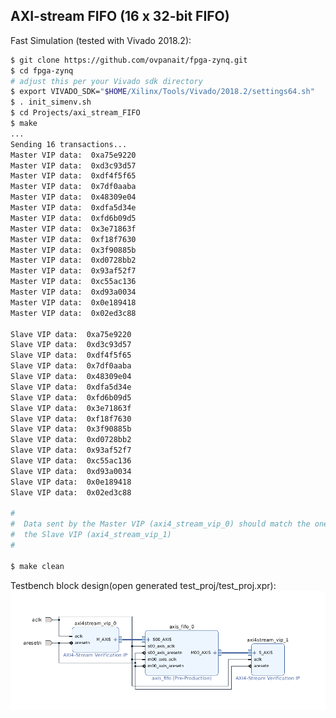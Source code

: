 AXI-stream FIFO (16 x 32-bit FIFO)
----------------------------------

Fast Simulation (tested with Vivado 2018.2):

```sh
$ git clone https://github.com/ovpanait/fpga-zynq.git
$ cd fpga-zynq
# adjust this per your Vivado sdk directory
$ export VIVADO_SDK="$HOME/Xilinx/Tools/Vivado/2018.2/settings64.sh"
$ . init_simenv.sh
$ cd Projects/axi_stream_FIFO
$ make
...
Sending 16 transactions...
Master VIP data:  0xa75e9220
Master VIP data:  0xd3c93d57
Master VIP data:  0xdf4f5f65
Master VIP data:  0x7df0aaba
Master VIP data:  0x48309e04
Master VIP data:  0xdfa5d34e
Master VIP data:  0xfd6b09d5
Master VIP data:  0x3e71863f
Master VIP data:  0xf18f7630
Master VIP data:  0x3f90885b
Master VIP data:  0xd0728bb2
Master VIP data:  0x93af52f7
Master VIP data:  0xc55ac136
Master VIP data:  0xd93a0034
Master VIP data:  0x0e189418
Master VIP data:  0x02ed3c88

Slave VIP data:  0xa75e9220
Slave VIP data:  0xd3c93d57
Slave VIP data:  0xdf4f5f65
Slave VIP data:  0x7df0aaba
Slave VIP data:  0x48309e04
Slave VIP data:  0xdfa5d34e
Slave VIP data:  0xfd6b09d5
Slave VIP data:  0x3e71863f
Slave VIP data:  0xf18f7630
Slave VIP data:  0x3f90885b
Slave VIP data:  0xd0728bb2
Slave VIP data:  0x93af52f7
Slave VIP data:  0xc55ac136
Slave VIP data:  0xd93a0034
Slave VIP data:  0x0e189418
Slave VIP data:  0x02ed3c88

#
#  Data sent by the Master VIP (axi4_stream_vip_0) should match the one received by
#  the Slave VIP (axi4_stream_vip_1)
#

$ make clean
```

Testbench block design(open generated test_proj/test_proj.xpr):
![](https://github.com/ovpanait/fpga-zynq/blob/master/Projects/axi_stream_FIFO/testbench.png)

